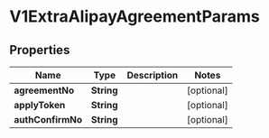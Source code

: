 
# V1ExtraAlipayAgreementParams

## Properties
Name | Type | Description | Notes
------------ | ------------- | ------------- | -------------
**agreementNo** | **String** |  |  [optional]
**applyToken** | **String** |  |  [optional]
**authConfirmNo** | **String** |  |  [optional]



